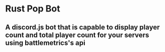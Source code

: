 # Rust Pop Bot
## A discord.js bot that is capable to display player count and total player count for your servers using battlemetrics's api
